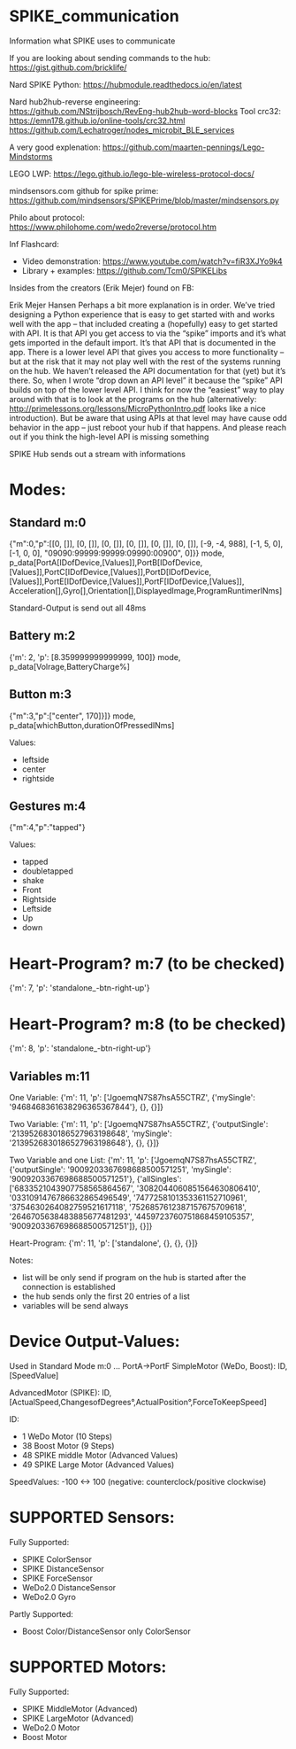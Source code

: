 # SPIKE_communication
Information what SPIKE uses to communicate

If you are looking about sending commands to the hub:
https://gist.github.com/bricklife/

Nard SPIKE Python: https://hubmodule.readthedocs.io/en/latest

Nard hub2hub-reverse engineering: https://github.com/NStrijbosch/RevEng-hub2hub-word-blocks
Tool crc32: https://emn178.github.io/online-tools/crc32.html
https://github.com/Lechatroger/nodes_microbit_BLE_services

A very good explenation:
https://github.com/maarten-pennings/Lego-Mindstorms

LEGO LWP: https://lego.github.io/lego-ble-wireless-protocol-docs/

mindsensors.com github for spike prime: https://github.com/mindsensors/SPIKEPrime/blob/master/mindsensors.py

Philo about protocol: https://www.philohome.com/wedo2reverse/protocol.htm

Inf Flashcard:
- Video demonstration: https://www.youtube.com/watch?v=fiR3XJYo9k4
- Library + examples: https://github.com/Tcm0/SPIKELibs

Insides from the creators (Erik Mejer) found on FB:

Erik Mejer Hansen
Perhaps a bit more explanation is in order. We’ve tried designing a Python experience that is easy to get started with and works well with the app – that included creating a (hopefully) easy to get started with API. It is that API you get access to via the “spike” imports and it’s what gets imported in the default import. It’s that API that is documented in the app.
There is a lower level API that gives you access to more functionality – but at the risk that it may not play well with the rest of the systems running on the hub. We haven’t released the API documentation for that (yet) but it’s there.
So, when I wrote “drop down an API level” it because the “spike” API builds on top of the lower level API.
I think for now the “easiest” way to play around with that is to look at the programs on the hub (alternatively: http://primelessons.org/lessons/MicroPythonIntro.pdf looks like a nice introduction).
But be aware that using APIs at that level may have cause odd behavior in the app – just reboot your hub if that happens.
And please reach out if you think the high-level API is missing something


SPIKE Hub sends out a stream with informations

Modes:
======

Standard m:0
------------
{"m":0,"p":[[0, []], [0, []], [0, []], [0, []], [0, []], [0, []], [-9, -4, 988], [-1, 5, 0], [-1, 0, 0], "09090:99999:99999:09990:00900", 0]}}
mode, p_data[PortA[IDofDevice,[Values]],PortB[IDofDevice,[Values]],PortC[IDofDevice,[Values]],PortD[IDofDevice,[Values]],PortE[IDofDevice,[Values]],PortF[IDofDevice,[Values]], Acceleration[],Gyro[],Orientation[],DisplayedImage,ProgramRuntimerINms]

Standard-Output is send out all 48ms

Battery m:2
-----------
{'m': 2, 'p': [8.359999999999999, 100]}
mode, p_data[Volrage,BatteryCharge%]

Button m:3
----------
{"m":3,"p":["center", 170]}]}
mode, p_data[whichButton,durationOfPressedINms]

Values:
- leftside
- center
- rightside


Gestures m:4
------------
{"m":4,"p":"tapped"}

Values:
- tapped
- doubletapped
- shake
- Front
- Rightside
- Leftside
- Up
- down


Heart-Program? m:7 (to be checked)
==================
{'m': 7, 'p': 'standalone_-btn-right-up'}

Heart-Program? m:8 (to be checked)
==================
{'m': 8, 'p': 'standalone_-btn-right-up'}



Variables m:11
--------------
One Variable:
{'m': 11, 'p': ['JgoemqN7S87hsA55CTRZ', {'mySingle': '9468468361638296365367844'}, {}, {}]}

Two Variable:
{'m': 11, 'p': ['JgoemqN7S87hsA55CTRZ', {'outputSingle': '2139526830186527963198648', 'mySingle': '2139526830186527963198648'}, {}, {}]}

Two Variable and one List:
{'m': 11, 'p': ['JgoemqN7S87hsA55CTRZ', {'outputSingle': '9009203367698688500571251', 'mySingle': '9009203367698688500571251'}, {'allSingles': ['6833521043907758565864567', '3082044060851564630806410', '0331091476786632865496549', '7477258101353361152710961', '3754630264082759521617118', '7526857612387157675709618', '2646705638483885677481293', '4459723760751868459105357', '9009203367698688500571251']}, {}]}

Heart-Program:
{'m': 11, 'p': ['standalone', {}, {}, {}]}

Notes:
- list will be only send if program on the hub is started after the connection is established
- the hub sends only the first 20 entries of a list
- variables will be send always


Device Output-Values:
=====================
Used in Standard Mode m:0 ... PortA->PortF
SimpleMotor (WeDo, Boost):
  ID,[SpeedValue]

AdvancedMotor (SPIKE):
   ID,[ActualSpeed,ChangesofDegrees°,ActualPosition°,ForceToKeepSpeed]

ID:
- 1 WeDo Motor (10 Steps)
- 38 Boost Motor (9 Steps)
- 48 SPIKE middle Motor (Advanced Values)
- 49 SPIKE Large Motor (Advanced Values)

SpeedValues: -100 <-> 100 (negative: counterclock/positive clockwise)



SUPPORTED Sensors:
==================
Fully Supported:
- SPIKE ColorSensor
- SPIKE DistanceSensor
- SPIKE ForceSensor
- WeDo2.0 DistanceSensor
- WeDo2.0 Gyro

Partly Supported:
- Boost Color/DistanceSensor only ColorSensor


SUPPORTED Motors:
=================
Fully Supported:
- SPIKE MiddleMotor (Advanced)
- SPIKE LargeMotor (Advanced)
- WeDo2.0 Motor
- Boost Motor





















